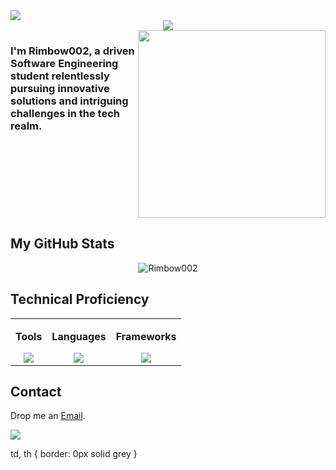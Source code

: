 <img src="https://user-images.githubusercontent.com/73097560/115834477-dbab4500-a447-11eb-908a-139a6edaec5c.gif">

<div align="center";>
<img src="https://readme-typing-svg.herokuapp.com?font=Time+New+Roman&color=blue&size=50&width=250&height=70&lines=Rimbow002">  
</div>
<div style="display: flex; width: 100%;">
  <div style="flex: 1;">
    <h3>I'm Rimbow002, a driven Software Engineering student relentlessly pursuing innovative solutions and intriguing challenges in the tech realm.</h3>
  </div>
  <div style="flex: 1; text-align: right;"; align="center">
    <img src="https://cdn.dribbble.com/users/1277312/screenshots/14733298/media/39b1045e593737587dd60e42c8422d1f.gif" width="300" />
  </div>
</div>



<h2>My GitHub Stats</h2>
<p align="center"><img src="https://github-readme-stats.vercel.app/api?username=Rimbow002&theme=dark&hide_border=false&include_all_commits=false&count_private=false" alt="Rimbow002"/></p>

<h2>Technical Proficiency</h2>
<div align="center">
  <table cellspacing="20" border="0" >
    <tr>
      <td valign="top" align="center" border="0">
        <div>
          <p><b>Tools</b></p>
          <a href="https://skillicons.dev">
            <img src="https://skillicons.dev/icons?i=azure,firebase,git,github,idea,mysql,netlify,postman,visualstudio&perline=4" />
          </a>
        </div>
      </td>
      <td valign="top" align="center" border="0">
        <div>
          <p><b>Languages</b></p>
          <a href="https://skillicons.dev">
            <img src="https://skillicons.dev/icons?i=cs,cpp,css,gherkin,html,java,js,py&perline=4" />
          </a>
        </div>
      </td>
      <td valign="top" align="center" border="0">
        <div>
          <p><b>Frameworks</b></p>
          <a href="https://skillicons.dev">
            <img src="https://skillicons.dev/icons?i=dotnet,spring,tailwind&perline=4" />
          </a>
        </div>
      </td>
    </tr>
  </table>
</div>


<h2>Contact</h2>
<p>Drop me an <a href="mailto:enzotrujilloacosta@gmail.com">Email</a>.</p>
<img src="https://user-images.githubusercontent.com/73097560/115834477-dbab4500-a447-11eb-908a-139a6edaec5c.gif">

td, th {
    border: 0px solid grey
}
